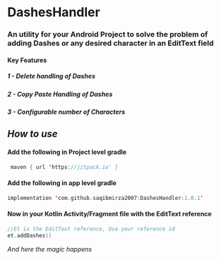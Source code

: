 # DashesHandler

### An utility for your Android Project to solve the problem of adding Dashes or any desired character in an EditText field

#### Key Features
##### 1 - Delete handling of Dashes
##### 2 - Copy Paste Handling of Dashes
##### 3 - Configurable number of Characters 

## _How to use_

#### Add the following in Project level gradle

```Kotlin
 maven { url 'https://jitpack.io' }
```

#### Add the following in app level gradle
```Kotlin
implementation 'com.github.saqibmirza2007:DashesHandler:1.0.1'
```

#### Now in your Kotlin Activity/Fragment file with the EditText reference 

```Kotlin
//Et is the EditText reference, Use your reference id
et.addDashes()
```

_And here the magic happens_
